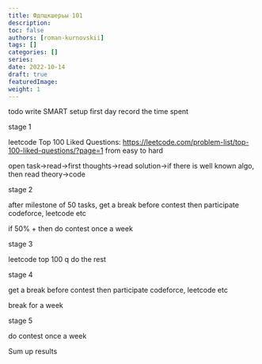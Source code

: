 ```yaml
---
title: Фдпщкшерьы 101
description:
toc: false
authors: [roman-kurnovskii]
tags: []
categories: []
series:
date: 2022-10-14
draft: true
featuredImage:
weight: 1
---
```



todo
write SMART
setup first day
record the time spent


stage 1

leetcode Top 100 Liked Questions: https://leetcode.com/problem-list/top-100-liked-questions/?page=1
from easy to hard

open task->read->first thoughts->read solution->if there is well known algo, then read theory->code

stage 2

after milestone of 50 tasks, get a break before contest then participate codeforce, leetcode etc

if 50% + then do contest once a week

stage 3

leetcode top 100 q do the rest

stage 4

get a break before contest then participate codeforce, leetcode etc

break for a week

stage 5

do contest once a week


Sum up results
